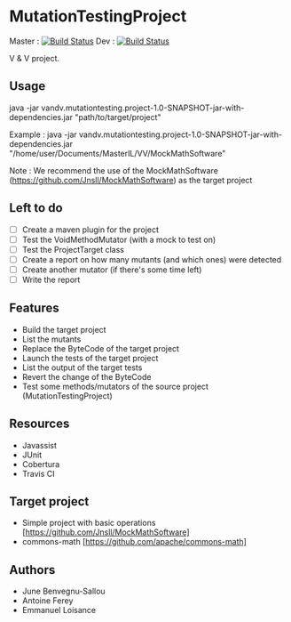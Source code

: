 # MutationTestingProject  
Master : [![Build Status](https://travis-ci.com/Jnsll/MutationTestingProject.svg?token=yEvcBv9NYXmyDfvx1xFm&branch=master)](https://travis-ci.com/Jnsll/MutationTestingProject)
Dev : [![Build Status](https://travis-ci.com/Jnsll/MutationTestingProject.svg?token=yEvcBv9NYXmyDfvx1xFm&branch=dev)](https://travis-ci.com/Jnsll/MutationTestingProject)

V & V project.

## Usage

java -jar vandv.mutationtesting.project-1.0-SNAPSHOT-jar-with-dependencies.jar  "path/to/target/project"

Example : java -jar vandv.mutationtesting.project-1.0-SNAPSHOT-jar-with-dependencies.jar  "/home/user/Documents/MasterIL/VV/MockMathSoftware"

Note : We recommend the use of the MockMathSoftware (https://github.com/Jnsll/MockMathSoftware) as the target project

## Left to do

- [ ] Create a maven plugin for the project
- [ ] Test the VoidMethodMutator (with a mock to test on)
- [ ] Test the ProjectTarget class
- [ ] Create a report on how many mutants (and which ones) were detected
- [ ] Create another mutator (if there's some time left)
- [ ] Write the report

## Features
- Build the target project
- List the mutants
- Replace the ByteCode of the target project
- Launch the tests of the target project
- List the output of the target tests
- Revert the change of the ByteCode
- Test some methods/mutators of the source project (MutationTestingProject) 

## Resources
- Javassist
- JUnit
- Cobertura
- Travis CI

## Target project
- Simple project with basic operations [https://github.com/Jnsll/MockMathSoftware]
- commons-math [https://github.com/apache/commons-math]

## Authors
- June Benvegnu-Sallou
- Antoine Ferey
- Emmanuel Loisance
